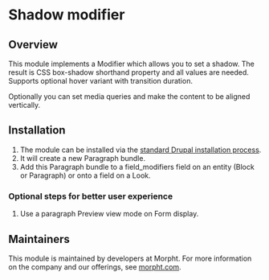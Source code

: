 # Shadow modifier

## Overview
This module implements a Modifier which allows you to set a shadow. The result 
is CSS box-shadow shorthand property and all values are needed. Supports 
optional hover variant with transition duration. 

Optionally you can set media queries and make the content to be aligned 
vertically.

## Installation
1. The module can be installed via the
[standard Drupal installation process](http://drupal.org/node/1897420).
2. It will create a new Paragraph bundle.
3. Add this Paragraph bundle to a field_modifiers field on an entity (Block or
Paragraph) or onto a field on a Look.

### Optional steps for better user experience
1. Use a paragraph Preview view mode on Form display.

## Maintainers
This module is maintained by developers at Morpht. For more information on
the company and our offerings, see [morpht.com](https://morpht.com).
